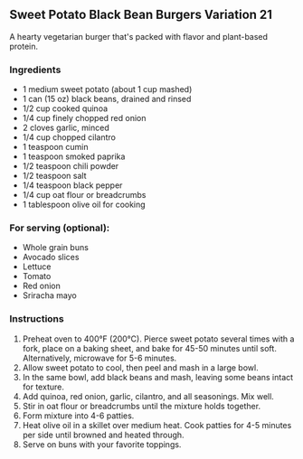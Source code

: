 ## Sweet Potato Black Bean Burgers Variation 21

A hearty vegetarian burger that's packed with flavor and plant-based protein.

### Ingredients

* 1 medium sweet potato (about 1 cup mashed)
* 1 can (15 oz) black beans, drained and rinsed
* 1/2 cup cooked quinoa
* 1/4 cup finely chopped red onion
* 2 cloves garlic, minced
* 1/4 cup chopped cilantro
* 1 teaspoon cumin
* 1 teaspoon smoked paprika
* 1/2 teaspoon chili powder
* 1/2 teaspoon salt
* 1/4 teaspoon black pepper
* 1/4 cup oat flour or breadcrumbs
* 1 tablespoon olive oil for cooking

### For serving (optional):
* Whole grain buns
* Avocado slices
* Lettuce
* Tomato
* Red onion
* Sriracha mayo

### Instructions

1. Preheat oven to 400°F (200°C). Pierce sweet potato several times with a fork, place on a baking sheet, and bake for 45-50 minutes until soft. Alternatively, microwave for 5-6 minutes.
2. Allow sweet potato to cool, then peel and mash in a large bowl.
3. In the same bowl, add black beans and mash, leaving some beans intact for texture.
4. Add quinoa, red onion, garlic, cilantro, and all seasonings. Mix well.
5. Stir in oat flour or breadcrumbs until the mixture holds together.
6. Form mixture into 4-6 patties.
7. Heat olive oil in a skillet over medium heat. Cook patties for 4-5 minutes per side until browned and heated through.
8. Serve on buns with your favorite toppings.